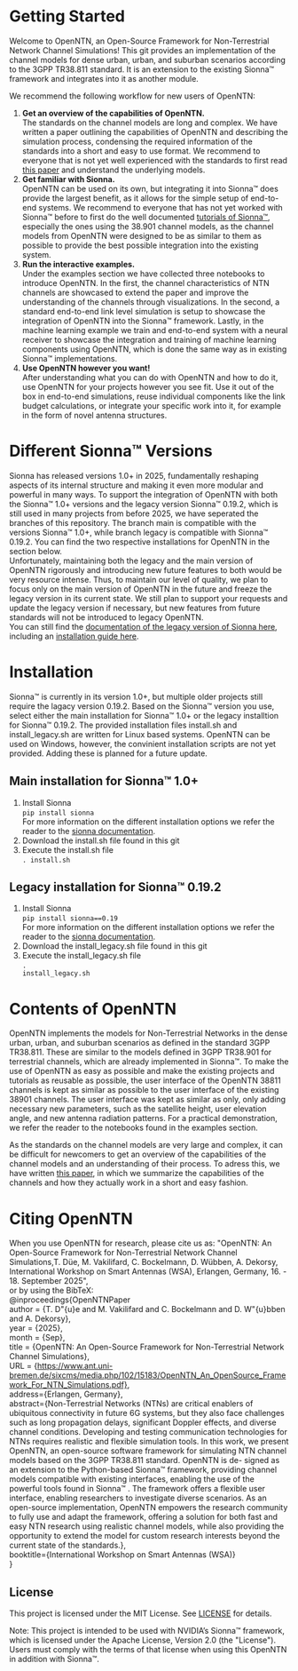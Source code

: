 # Getting Started

Welcome to OpenNTN, an Open-Source Framework for Non-Terrestrial Network Channel Simulations! This git provides an implementation of the channel models for dense urban, urban, and suburban scenarios according to the 3GPP TR38.811 standard. It is an extension to the existing Sionna™ framework and integrates into it as another module. <br>

We recommend the following workflow for new users of OpenNTN: <br>

1. **Get an overview of the capabilities of OpenNTN.** <br>
The standards on the channel models are long and complex. We have written a paper outlining the capabilities of OpenNTN and describing the simulation process, condensing the required information of the standards into a short and easy to use format. We recommend to everyone that is not yet well experienced with the standards to first read [this paper](https://www.ant.uni-bremen.de/sixcms/media.php/102/15080/An%20Open%20Source%20Channel%20Emulator%20for%20Non-Terrestrial%20Networks.pdf) and understand the underlying models.
2. **Get familiar with Sionna.** <br>
OpenNTN can be used on its own, but integrating it into Sionna™ does provide the largest benefit, as it allows for the simple setup of end-to-end systems. We recommend to everyone that has not yet worked with Sionna™ before to first do the well documented [tutorials of Sionna™](https://nvlabs.github.io/sionna/phy/tutorials.html), especially the ones using the 38.901 channel models, as the channel models from OpenNTN were designed to be as similar to them as possible to provide the best possible integration into the existing system. 
3. **Run the interactive examples.** <br>
Under the examples section we have collected three notebooks to introduce OpenNTN. In the first, the channel characteristics of NTN channels are showcased to extend the paper and improve the understanding of the channels through visualizations. In the second, a standard end-to-end link level simulation is setup to showcase the integration of OpenNTN into the Sionna™ framework. Lastly, in the machine learning example we train and end-to-end system with a neural receiver to showcase the integration and training of machine learning components using OpenNTN, which is done the same way as in existing Sionna™ implementations.
4. **Use OpenNTN however you want!** <br>
After understanding what you can do with OpenNTN and how to do it, use OpenNTN for your projects however you see fit. Use it out of the box in end-to-end simulations, reuse individual components like the link budget calculations, or integrate your specific work into it, for example in the form of novel antenna structures. 

# Different Sionna™ Versions

Sionna has released versions 1.0+ in 2025, fundamentally reshaping aspects of its internal structure and making it even more modular and powerful in many ways. To support the integration of OpenNTN with both the Sionna™ 1.0+ versions and the legacy version Sionna™ 0.19.2, which is still used in many projects from before 2025, we have seperated the branches of this repository. The branch main is compatible with the versions Sionna™ 1.0+, while branch legacy is compatible with Sionna™ 0.19.2. You can find the two respective installations for OpenNTN in the section below.  <br>
Unfortunately, maintaining both the legacy and the main version of OpenNTN rigorously and introducing new future features to both would be very resource intense. Thus, to maintain our level of quality, we plan to focus only on the main version of OpenNTN in the future and freeze the legacy version in its current state. We still plan to support your requests and update the legacy version if necessary, but new features from future standards will not be introduced to legacy OpenNTN. <br>
You can still find the [documentation of the legacy version of Sionna here](https://jhoydis.github.io/sionna-0.19.2-doc/), including an [installation guide here](https://jhoydis.github.io/sionna-0.19.2-doc/installation.html). <br>

# Installation

Sionna™ is currently in its version 1.0+, but multiple older projects still require the lagacy version 0.19.2. Based on the Sionna™ version you use, select either the main installation for Sionna™ 1.0+ or the legacy installtion for Sionna™ 0.19.2. The provided installation files install.sh and install_legacy.sh are written for Linux based systems. OpenNTN can be used on Windows, however, the convinient installation scripts are not yet provided. Adding these is planned for a future update. <br>

## Main installation for Sionna™ 1.0+

1. Install Sionna <br>
  <code>pip install sionna</code> <br>
For more information on the different installation options we refer the reader to the [sionna documentation](https://nvlabs.github.io/sionna/installation.html).
2. Download the install.sh file found in this git 
3. Execute the install.sh file <br>
   <code>. install.sh</code>

## Legacy installation for Sionna™ 0.19.2

1. Install Sionna <br>
  <code>pip install sionna==0.19</code> <br>
For more information on the different installation options we refer the reader to the [sionna documentation](https://nvlabs.github.io/sionna/installation.html).
2. Download the install_legacy.sh file found in this git 
3. Execute the install_legacy.sh file <br>
   <code>. install_legacy.sh</code>

# Contents of OpenNTN
OpenNTN implements the models for Non-Terrestrial Networks in the dense urban, urban, and suburban scenarios as defined in the standard 3GPP TR38.811. These are similar to the models defined in 3GPP TR38.901 for terrestrial channels, which are already implemented in Sionna™. To make the use of OpenNTN as easy as possible and make the existing projects and tutorials as reusable as possible, the user interface of the OpenNTN 38811 channels is kept as similar as possible to the user interface of the existing 38901 channels. The user interface was kept as similar as only, only adding necessary new parameters, such as the satellite height, user elevation angle, and new antenna radiation patterns. For a practical demonstration, we refer the reader to the notebooks found in the examples section. <br>

As the standards on the channel models are very large and complex, it can be difficult for newcomers to get an overview of the capabilities of the channel models and an understanding of their process. To adress this, we have written [this paper](https://www.ant.uni-bremen.de/sixcms/media.php/102/15080/An%20Open%20Source%20Channel%20Emulator%20for%20Non-Terrestrial%20Networks.pdf), in which we summarize the capabilities of the channels and how they actually work in a short and easy fashion.

# Citing OpenNTN
When you use OpenNTN for research, please cite us as: "OpenNTN: An Open-Source Framework for Non-Terrestrial Network Channel Simulations,T. Düe, M. Vakilifard, C. Bockelmann, D. Wübben, A. Dekorsy​,  	International Workshop on Smart Antennas (WSA), Erlangen, Germany, 16. - 18. September 2025",\
or by using the BibTeX:\
@inproceedings{OpenNTNPaper\
  author = {T. D\"{u}e and M. Vakilifard and C. Bockelmann and D. W\"{u}bben and A. Dekorsy​},\
  year = {2025},\
  month = {Sep},\
  title = {OpenNTN: An Open-Source Framework for Non-Terrestrial Network Channel Simulations},\
  URL = {https://www.ant.uni-bremen.de/sixcms/media.php/102/15183/OpenNTN_An_OpenSource_Framework_For_NTN_Simulations.pdf}, \
  address={Erlangen, Germany},\
  abstract={Non-Terrestrial Networks (NTNs) are critical enablers of ubiquitous connectivity in future 6G systems, but they also face challenges such as long propagation delays, significant Doppler effects, and diverse channel conditions. Developing and testing communication technologies for NTNs requires realistic and flexible simulation tools. In this work, we present OpenNTN, an open-source software framework for simulating NTN channel models based on the 3GPP TR38.811 standard. OpenNTN is de- signed as an extension to the Python-based Sionna™ framework, providing channel models compatible with existing interfaces, enabling the use of the powerful tools found in Sionna™ . The framework offers a flexible user interface, enabling researchers to investigate diverse scenarios. As an open-source implementation, OpenNTN empowers the research community to fully use and adapt the framework, offering a solution for both fast and easy NTN research using realistic channel models, while also providing the opportunity to extend the model for custom research interests beyond the current state of the standards.},\
  booktitle={International Workshop on Smart Antennas (WSA)}\
}

## License

This project is licensed under the MIT License. See [LICENSE](./LICENSE) for details.

Note: This project is intended to be used with NVIDIA’s Sionna™ framework, which is licensed under the Apache License, Version 2.0 (the "License"). Users must comply with the terms of that license when using this OpenNTN in addition with Sionna™.
